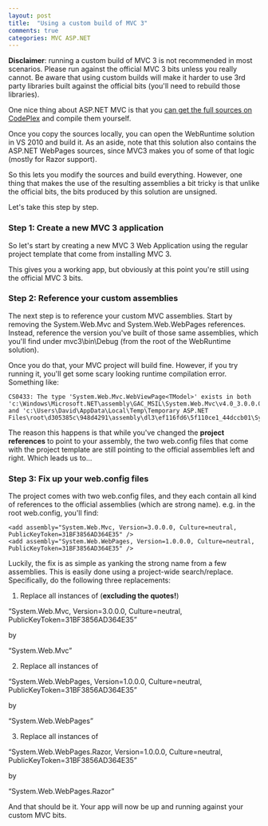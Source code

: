 ```yaml
---
layout: post
title:  "Using a custom build of MVC 3"
comments: true
categories: MVC ASP.NET
---
```



**Disclaimer**: running a custom build of MVC 3 is not recommended in most scenarios. Please run against the official MVC 3 bits unless you really cannot. Be aware that using custom builds will make it harder to use 3rd party libraries built against the official bits (you'll need to rebuild those libraries).

One nice thing about ASP.NET MVC is that you [can get the full sources on CodePlex](http://aspnet.codeplex.com/releases/view/58781) and compile them yourself.

Once you copy the sources locally, you can open the WebRuntime solution in VS 2010 and build it. As an aside, note that this solution also contains the ASP.NET WebPages sources, since MVC3 makes you of some of that logic (mostly for Razor support).

So this lets you modify the sources and build everything. However, one thing that makes the use of the resulting assemblies a bit tricky is that unlike the official bits, the bits produced by this solution are unsigned.

Let's take this step by step.

### Step 1: Create a new MVC 3 application

So let's start by creating a new MVC 3 Web Application using the regular project template that come from installing MVC 3.

This gives you a working app, but obviously at this point you're still using the official MVC 3 bits.

### Step 2: Reference your custom assemblies

The next step is to reference your custom MVC assemblies. Start by removing the System.Web.Mvc and System.Web.WebPages references. Instead, reference the version you've built of those same assemblies, which you'll find under mvc3\bin\Debug (from the root of the WebRuntime solution).

Once you do that, your MVC project will build fine. However, if you try running it, you'll get some scary looking runtime compilation error. Something like:

```
CS0433: The type 'System.Web.Mvc.WebViewPage<TModel>' exists in both 'c:\Windows\Microsoft.NET\assembly\GAC_MSIL\System.Web.Mvc\v4.0_3.0.0.0__31bf3856ad364e35\System.Web.Mvc.dll' and 'c:\Users\David\AppData\Local\Temp\Temporary ASP.NET Files\root\d305385c\948d4291\assembly\dl3\ef116fd6\5f110ce1_44dccb01\System.Web.Mvc.DLL'

```

The reason this happens is that while you've changed the **project references** to point to your assembly, the two web.config files that come with the project template are still pointing to the official assemblies left and right. Which leads us to…

### Step 3: Fix up your web.config files

The project comes with two web.config files, and they each contain all kind of references to the official assemblies (which are strong name). e.g. in the root web.config, you'll find:

```
<add assembly="System.Web.Mvc, Version=3.0.0.0, Culture=neutral, PublicKeyToken=31BF3856AD364E35" />
<add assembly="System.Web.WebPages, Version=1.0.0.0, Culture=neutral, PublicKeyToken=31BF3856AD364E35" />

```
Luckily, the fix is as simple as yanking the strong name from a few assemblies. This is easily done using a project-wide search/replace. Specifically, do the following three replacements:

1. Replace all instances of (**excluding the quotes!**)

“System.Web.Mvc, Version=3.0.0.0, Culture=neutral, PublicKeyToken=31BF3856AD364E35”

by

“System.Web.Mvc”

2. Replace all instances of

“System.Web.WebPages, Version=1.0.0.0, Culture=neutral, PublicKeyToken=31BF3856AD364E35”

by

“System.Web.WebPages”

3. Replace all instances of

“System.Web.WebPages.Razor, Version=1.0.0.0, Culture=neutral, PublicKeyToken=31BF3856AD364E35”

by

“System.Web.WebPages.Razor”

And that should be it. Your app will now be up and running against your custom MVC bits.

